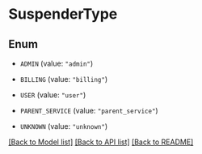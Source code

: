 # SuspenderType

## Enum


* `ADMIN` (value: `"admin"`)

* `BILLING` (value: `"billing"`)

* `USER` (value: `"user"`)

* `PARENT_SERVICE` (value: `"parent_service"`)

* `UNKNOWN` (value: `"unknown"`)


[[Back to Model list]](../README.md#documentation-for-models) [[Back to API list]](../README.md#documentation-for-api-endpoints) [[Back to README]](../README.md)


